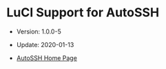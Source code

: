 LuCI Support for AutoSSH
========================

* Version: 1.0.0-5

* Update: 2020-01-13

* [AutoSSH Home Page](https://www.harding.motd.ca/autossh/)
